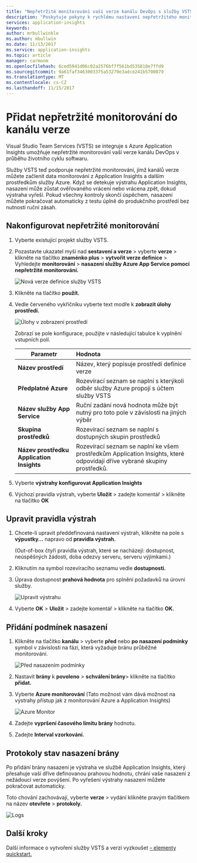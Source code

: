 ```yaml
---
title: "Nepřetržité monitorování vaší verze kanálu DevOps s služby VSTS a Azure Application Insights | Microsoft Docs"
description: "Poskytuje pokyny k rychlému nastavení nepřetržitého monitorování pomocí Application Insights"
services: application-insights
keywords: 
author: mrbullwinkle
ms.author: mbullwin
ms.date: 11/13/2017
ms.service: application-insights
ms.topic: article
manager: carmonm
ms.openlocfilehash: 6ced5941d06c02a2576bf7f561bd535810e7ffd9
ms.sourcegitcommit: 9a61faf3463003375a53279e3adce241b5700879
ms.translationtype: MT
ms.contentlocale: cs-CZ
ms.lasthandoff: 11/15/2017
---
```

# <a name="add-continuous-monitoring-to-your-release-pipeline"></a>Přidat nepřetržité monitorování do kanálu verze

Visual Studio Team Services (VSTS) se integruje s Azure Application Insights umožňuje nepřetržité monitorování vaší verze kanálu DevOps v průběhu životního cyklu softwaru. 

Služby VSTS teď podporuje nepřetržité monitorování, jímž kanálů verze můžete začlenit data monitorování z Application Insights a dalším prostředkům služby Azure. Když se detekuje výstrahu Application Insights, nasazení může zůstat ověřovaného vrácení nebo vrácena zpět, dokud výstraha vyřeší. Pokud všechny kontroly skončí úspěchem, nasazení můžete pokračovat automaticky z testu úplně do produkčního prostředí bez nutnosti ruční zásah. 

## <a name="configure-continuous-monitoring"></a>Nakonfigurovat nepřetržité monitorování

1. Vyberte existující projekt služby VSTS.

2. Pozastavte ukazatel myši nad **sestavení a verze** > vyberte **verze** > klikněte na tlačítko **znaménko plus** > **vytvořit verze definice** > Vyhledejte **monitorování** > **nasazení služby Azure App Service pomocí nepřetržité monitorování.**

   ![Nová verze definice služby VSTS](.\media\app-insights-continuous-monitoring\001.png)

3. Klikněte na tlačítko **použít.**

4. Vedle červeného vykřičníku vyberte text modře k **zobrazit úlohy prostředí.**

   ![Úlohy v zobrazení prostředí](.\media\app-insights-continuous-monitoring\002.png)

   Zobrazí se pole konfigurace, použijte v následující tabulce k vyplnění vstupních polí.

    | Parametr        | Hodnota |
   | ------------- |:-----|
   | **Název prostředí**      | Název, který popisuje prostředí definice verze |
   | **Předplatné Azure** | Rozevírací seznam se naplní s kterýkoli odběr služby Azure propojí s účtem služby VSTS|
   | **Název služby App Service** | Ruční zadání nová hodnota může být nutný pro toto pole v závislosti na jiných výběr |
   | **Skupina prostředků**    | Rozevírací seznam se naplní s dostupných skupin prostředků |
   | **Název prostředku Application Insights** | Rozevírací seznam se naplní ke všem prostředkům Application Insights, které odpovídají dříve vybrané skupiny prostředků.

5. Vyberte **výstrahy konfigurovat Application Insights**

6. Výchozí pravidla výstrah, vyberte **Uložit** > zadejte komentář > klikněte na tlačítko **OK**

## <a name="modify-alert-rules"></a>Upravit pravidla výstrah

1. Chcete-li upravit předdefinovaná nastavení výstrah, klikněte na pole s **výpustky...**  napravo od **pravidla výstrah.**

   (Out-of-box čtyři pravidla výstrah, které se nacházejí: dostupnost, neúspěšných žádostí, doba odezvy serveru, serveru výjimkami.)

2. Kliknutím na symbol rozevíracího seznamu vedle **dostupnosti.**

3. Úprava dostupnost **prahová hodnota** pro splnění požadavků na úrovni služby.

   ![Upravit výstrahu](.\media\app-insights-continuous-monitoring\003.png)

4. Vyberte **OK** > **Uložit** > zadejte komentář > klikněte na tlačítko **OK.**

## <a name="add-deployment-conditions"></a>Přidání podmínek nasazení

1. Klikněte na tlačítko **kanálu** > vyberte **před** nebo **po nasazení podmínky** symbol v závislosti na fázi, která vyžaduje bránu průběžné monitorování.

   ![Před nasazením podmínky](.\media\app-insights-continuous-monitoring\004.png)

2. Nastavit **brány** k **povoleno** > **schválení brány**> klikněte na tlačítko **přidat.**

3. Vyberte **Azure monitorování** (Tato možnost vám dává možnost na výstrahy přístup jak z monitorování Azure a Application Insights)

    ![Azure Monitor](.\media\app-insights-continuous-monitoring\005.png)

4. Zadejte **vypršení časového limitu brány** hodnotu.

5. Zadejte **Interval vzorkování.**

## <a name="deployment-gate-status-logs"></a>Protokoly stav nasazení brány

Po přidání brány nasazení je výstraha ve službě Application Insights, který přesahuje vaší dříve definovanou prahovou hodnotu, chrání vaše nasazení z nežádoucí verze povýšení. Po vyřešení výstrahy nasazení můžete pokračovat automaticky.

Toto chování zachovávají, vyberte **verze** > vydání klikněte pravým tlačítkem na název **otevřete** > **protokoly.**

![Logs](.\media\app-insights-continuous-monitoring\006.png)

## <a name="next-steps"></a>Další kroky

Další informace o vytvoření služby VSTS a verzi vyzkoušet [– elementy quickstart.](https://docs.microsoft.com/en-us/vsts/build-release/)
